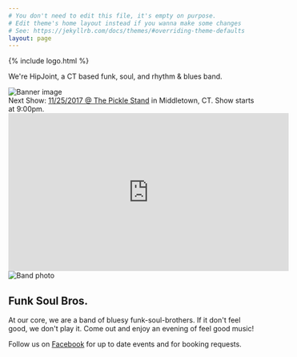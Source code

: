 ```yaml
---
# You don't need to edit this file, it's empty on purpose.
# Edit theme's home layout instead if you wanna make some changes
# See: https://jekyllrb.com/docs/themes/#overriding-theme-defaults
layout: page
---
```


<div class="mb-5">
  <div class="hero bg-light">
    <div class="hero-text">
      <div>{% include logo.html %}</div>
      <p class="lead">We're HipJoint, a CT based funk, soul, and rhythm & blues band.</p>
    </div>
    <img data-src="https://res.cloudinary.com/dwjulenau/image/upload/e_gradient_fade,y_-0.5,b_black/ar_16:9,c_fill,dpr_2.0,e_grayscale,f_auto,fl_lossy.progressive,w_auto,q_auto:low/v1504121524/band-sites/eszter-biro-129457.jpg" class="cld-responsive" alt="Banner image">
  </div>
</div>

<div class="container">
  <div class="border border-left-0 border-right-0 border-color-secondary text-center p-3 mb-3 h4">
    Next Show: <span class="text-secondary"><a href="https://www.facebook.com/events/870836823083836/">11/25/2017 @ The Pickle Stand</a> in Middletown, CT. Show starts at 9:00pm.</span>
  </div>
  <!-- Three columns of text below the carousel -->
  <div class="row">
    <div class="col-lg-8 mb-4 mb-lg-4">
      <div class="embed-responsive embed-responsive-16by9">
        <iframe width="560" height="315" src="https://www.youtube.com/embed/xTKfK2BdoGU" frameborder="0" allowfullscreen></iframe>
      </div>
    </div>
    <div class="col-lg-4 mb-4 mb-lg-0">
      <img class="cld-responsive mb-2 lazyload"  data-src="https://res.cloudinary.com/dwjulenau/image/upload/c_fill,dpr_2.0,f_auto,fl_lossy.progressive,q_auto:low,w_auto,ar_16:9,g_faces/e_grayscale/v1505693873/hipjoint/band-pic-2.jpg" alt="Band photo">
      <h2 class="h3">Funk Soul Bros.</h2>
      <p>At our core, we are a band of bluesy funk-soul-brothers. If it don't feel good, we don't play it. Come out and enjoy an evening of feel good music!</p>
      <p>Follow us on <a href="https://www.facebook.com/hipjointband/">Facebook</a> for up to date events and for booking requests.</p>
    </div>
  </div>
</div>
